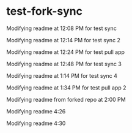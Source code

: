 # test-fork-sync

Modifying readme at 12:08 PM for test sync

Modifying readme at 12:14 PM for test sync 2

Modifying readme at 12:24 PM for test pull app

Modifying readme at 12:48 PM for test sync 3

Modifying readme at 1:14 PM for test sync 4

Modifying readme at 1:34 PM for test pull app 2

Modifying readme from forked repo at 2:00 PM

Modifying readme 4:26

Modifying readme 4:30
